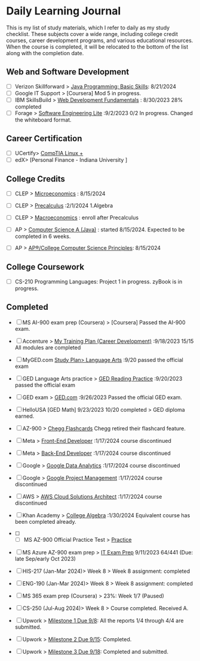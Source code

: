 # Daily Learning Journal
This is my list of study materials, which I refer to daily as my study checklist. These subjects cover a wide range, including college credit courses, career development programs, and various educational resources. When the course is completed, it will be relocated to the bottom of the list along with the completion date.

## Web and Software Development
- [ ] Verizon Skillforward > [Java Programming: Basic Skills](https://learning.edx.org/course/course-v1:Codio+java1.1+1T2024/block-v1:Codio+java1.1+1T2024+type@sequential+block@d7837e10fa4141f685583ca40d90509b/block-v1:Codio+java1.1+1T2024+type@vertical+block@9102ef25259540ad8e2445a68049705a): 8/21/2024
- [ ] Google IT Support > [Coursera] Mod 5 in progress.
- [ ] IBM SkillsBuild >  [Web Development Fundamentals](https://skills.yourlearning.ibm.com/activity/PLAN-8749C02A78EC?channelId=CNL_LCB_1616447372894)  : 8/30/2023 28% completed
- [ ] Forage > [Software Engineering Lite](https://www.theforage.com/dashboard)   :9/2/2023 0/2 In progress. Changed the whiteboard format.
      
## Career Certification
- [ ] UCertify> [CompTIA Linux + ](https://cwct.ucertify.com/app/?func=get_course_list&show=courses)
- [ ] edX> [Personal Finance - Indiana University ]
      
## College Credits
- [ ] CLEP >   [Microeconomics](https://learn.modernstates.org/d2l/le/content/6700/viewContent/8211/View) : 8/15/2024
- [ ] CLEP >   [Precalculus](https://courses.modernstates.org/courses/course-v1:ModernStatesX+Precalculus+2017/course/) :2/1/2024 1.Algebra
- [ ] CLEP >   [Macroeconomics](https://courses.modernstates.org/courses/course-v1:ModernStatesX+Precalculus+2017/course/) : enroll after Precalculus
- [ ] AP > [Computer Science A (Java)](https://learning.edx.org/course/course-v1:PurdueX+CS180.1x+3T2019a/block-v1:PurdueX+CS180.1x+3T2019a+type@sequential+block@1f0359724882424797660a08da095f75/block-v1:PurdueX+CS180.1x+3T2019a+type@vertical+block@884bebfe9904431da596f2778f3cbb22) : started 8/15/2024. Expected to be completed in 6 weeks.
- [ ] AP > [AP®︎/College Computer Science Principles](https://www.khanacademy.org/computing/ap-computer-science-principles): 8/15/2024


## College Coursework
- [ ] CS-210 Programming Languages: Project 1 in progress. zyBook is in progress.


## Completed
- [ ] MS AI-900 exam prep (Coursera) > [Coursera] Passed the AI-900 exam.
- [ ] Accenture >  [My Training Plan (Career Development)](https://cas.cclearning.accenture.com/cas/login?service=https%3A%2F%2Fccusa-lms.cclearning.accenture.com%2Flogin%2Findex.php)  :9/18/2023 15/15 All modules are completed
- [ ] MyGED.com [Study Plan> Language Arts](https://plus.aztecsoftware.com/) :9/20 passed the official exam
- [ ] GED Language Arts practice > [GED Reading Practice](https://www.gedpracticequestions.com/ged-reading-practice-test/)  :9/20/2023 passed the official exam
- [ ] GED exam >  [GED.com](https://app.ged.com/login?language=ENU&locale=USA)   :9/26/2023 Passed the official GED exam.
- [ ] HelloUSA [GED Math] 9/23/2023 10/20 completed > GED diploma earned.
- [ ] AZ-900 > [Chegg Flashcards](https://www.chegg.com/flashcards/practice-assessment-for-exam-az-900-microsoft-azu-b98c48d8-0757-4658-b0b3-8a3987ff7f7c/deck) Chegg retired their flashcard feature.
- [ ] Meta >  [Front-End Developer](https://www.coursera.org/in-progress) :1/17/2024 course discontinued
- [ ] Meta >  [Back-End Developer](https://www.coursera.org/in-progress)  :1/17/2024 course discontinued
- [ ] Google >  [Google Data Analytics](https://www.coursera.org/in-progress)  :1/17/2024 course discontinued
- [ ] Google >  [Google Project Management](https://www.coursera.org/in-progress) :1/17/2024 course discontinued
- [ ] AWS >   [AWS Cloud Solutions Architect](https://www.coursera.org/in-progress)  :1/17/2024 course discontinued
- [ ] Khan Academy > [College Algebra](https://www.khanacademy.org/math/college-algebra/xa5dd2923c88e7aa8:linear-equations-and-inequalities/xa5dd2923c88e7aa8:solving-equations-with-one-unknown/e/multistep_equations_with_distribution) :1/30/2024 Equivalent course has been completed already.
- [ ] - [ ] MS AZ-900 Official Practice Test > [Practice](https://learn.microsoft.com/en-us/credentials/certifications/exams/az-900/practice/results?assessmentId=23&snapshotId=21bd8b0b-071e-42f8-bc79-d7c909b7f9dd) 
- [ ] MS Azure AZ-900 exam prep >  [IT Exam Prep](https://www.itexams.com/exam/AZ-900) 9/11/2023 64/441 (Due: late Sep/early Oct 2023)
- [ ] HIS-217 (Jan-Mar 2024)> Week 8 > Week 8 assignment: completed
- [ ] ENG-190 (Jan-Mar 2024)> Week 8 > Week 8 assignment: completed
- [ ] MS 365 exam prep (Coursera) > 23%: Week 1/7 (Paused)
- [ ] CS-250 (Jul-Aug 2024)> Week 8 > Course completed. Received A.
- [ ] Upwork > [Milestone 1 Due 9/8](https://www.upwork.com/nx/wm/workroom/30946262/overview): All the reports 1/4 through 4/4 are submitted.
- [ ] Upwork > [Milestone 2 Due 9/15](https://www.upwork.com/nx/wm/workroom/30946262/overview): Completed. 
- [ ] Upwork > [Milestone 3 Due 9/18](https://www.upwork.com/nx/wm/workroom/30946262/overview): Completed and submitted.

